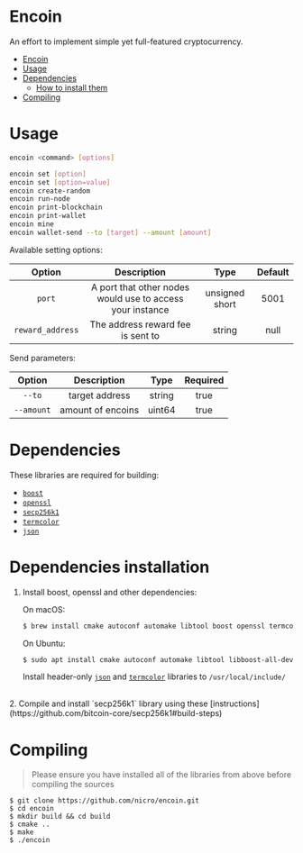 # Encoin

An effort to implement simple yet full-featured cryptocurrency.

- [Encoin](#encoin)
- [Usage](#usage)
- [Dependencies](#dependencies)
  - [How to install them](#dependencies-installation)
- [Compiling](#compiling)


# Usage

```bash
encoin <command> [options]

encoin set [option]
encoin set [option=value]
encoin create-random
encoin run-node
encoin print-blockchain
encoin print-wallet
encoin mine
encoin wallet-send --to [target] --amount [amount]
```


Available setting options:

Option| Description| Type| Default
:-----:|:-----:|:-----:|:-----:
`port`|A port that other nodes would use to access your instance|unsigned short|5001
`reward_address`|The address reward fee is sent to|string|null


Send parameters:

Option| Description| Type| Required
:-----:|:-----:|:-----:|:-----:
`--to`|target address|string|true
`--amount`|amount of encoins|uint64|true




# Dependencies

These libraries are required for building:

* [`boost`](https://www.boost.org/users/download/)
* [`openssl`](https://github.com/openssl/openssl#build-and-install)
* [`secp256k1`](https://github.com/bitcoin-core/secp256k1#build-steps)
* [`termcolor`](https://github.com/ikalnytskyi/termcolor#installation)
* [`json`](https://github.com/nlohmann/json#package-managers)

# Dependencies installation

1. Install boost, openssl and other dependencies:

    On macOS:
    ```sh
    $ brew install cmake autoconf automake libtool boost openssl termcolor nlohmann-json
    ```
    On Ubuntu:
    ```sh
    $ sudo apt install cmake autoconf automake libtool libboost-all-dev
    ```
    Install header-only [`json`](https://github.com/nlohmann/json#package-managers) and [`termcolor`](https://github.com/ikalnytskyi/termcolor#installation) libraries to `/usr/local/include/`
<br />
2. Compile and install `secp256k1` library using these [instructions](https://github.com/bitcoin-core/secp256k1#build-steps)

# Compiling

> Please ensure you have installed all of the libraries from above before compiling the sources

```
$ git clone https://github.com/nicro/encoin.git
$ cd encoin
$ mkdir build && cd build
$ cmake ..
$ make
$ ./encoin
```
